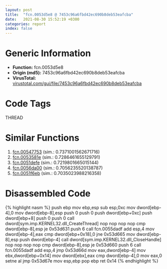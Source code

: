 ```yaml
---
layout: post
title:  "fcn.0053d5e8 @ 7453c96a6fbd42ec690b8deb53eafcba"
date:   2021-08-30 15:52:19 +0300
categories: report
index: false
---
```


# Generic Information
- **Function:** fcn.0053d5e8
- **Origin (md5):** 7453c96a6fbd42ec690b8deb53eafcba
- **VirusTotal:** [virustotal.com/gui/file/7453c96a6fbd42ec690b8deb53eafcba][virustotal_ref]

# Code Tags
<span class="tag" id="THREAD">THREAD</span>


# Similar Functions

1. [fcn.00547753][similar_1_ref] (sim.: 0.7371001562671716)
2. [fcn.0053581e][similar_2_ref] (sim.: 0.7286461655129791)
3. [fcn.0051defe][similar_3_ref] (sim.: 0.7219801665015144)
4. [fcn.0056da00][similar_4_ref] (sim.: 0.7056235520138787)
5. [fcn.0051f6eb][similar_5_ref] (sim.: 0.7035023988216358)


# Disassembled Code

{% highlight nasm %}
push ebp
mov ebp,esp
sub esp,0xc
mov dword[ebp-4],0
mov dword[ebp-8],esp
push 0
push 0
push dword[ebp+0xc]
push dword[ebp+8]
push 0
push 0
call dword[sym.imp.KERNEL32.dll_CreateThread]
nop 
nop 
nop 
nop 
cmp dword[ebp-8],esp
je 0x53d631
push 6
call fcn.0055dadf
add esp,4
mov dword[ebp-4],eax
cmp dword[ebp+0x18],0
jne 0x53d665
mov dword[ebp-8],esp
push dword[ebp-4]
call dword[sym.imp.KERNEL32.dll_CloseHandle]
nop 
nop 
nop 
nop 
cmp dword[ebp-8],esp
je 0x53d660
push 6
call fcn.0055dadf
add esp,4
jmp 0x53d66d
mov eax,dword[ebp-4]
mov ebx,dword[ebp+0x14]
mov dword[ebx],eax
cmp dword[ebp-4],0
mov eax,0
setne al
jmp 0x53d67e
mov esp,ebp
pop ebp
ret 0x14
{% endhighlight %}


[similar_1_ref]: /report/fcn.00547753@7453c96a6fbd42ec690b8deb53eafcba
[similar_2_ref]: /report/fcn.0053581e@7453c96a6fbd42ec690b8deb53eafcba
[similar_3_ref]: /report/fcn.0051defe@d65363c7c6c188277432c9e4251c44e5
[similar_4_ref]: /report/fcn.0056da00@2db66bac8e26cd758cb6fa211bf2d229
[similar_5_ref]: /report/fcn.0051f6eb@d65363c7c6c188277432c9e4251c44e5
[virustotal_ref]: https://www.virustotal.com/gui/file/7453c96a6fbd42ec690b8deb53eafcba